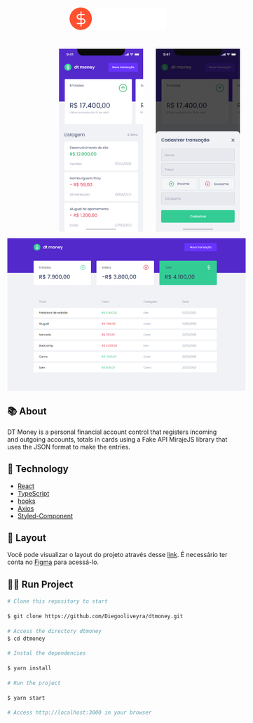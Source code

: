 <h1 align="center">
  <img src="./src/assets/logo.svg" alt="logo dtmoney" width="220px">
</h1>

</br>

<div align="center">
  <div style="display: flex; justify-content: space-between; gap: 15%; align-items: center; padding-right: 15%; width: 12rem;">
    <img src="./.github/mobile.png">
    <img src="./.github/mobileModal.png">
  </div>
  <div style="width: 34rem; padding-top: 15px;">
    <img src="./.github/home.png">
  </div>

</div>

## 📚 About

DT Money is a personal financial account control that registers incoming and outgoing accounts, totals in cards using a Fake API MirajeJS library that uses the JSON format to make the entries. 

## 🚀 Technology

- [React](https://pt-br.reactjs.org/tutorial/tutorial.html)
- [TypeScript](https://www.typescriptlang.org/)
- [hooks](https://reactjs.org/docs/hooks-intro.html)
- [Axios](https://www.npmjs.com/package/axios)
- [Styled-Component](https://www.npmjs.com/package/styled-components)

## 🎨 Layout

Você pode visualizar o layout do projeto através desse [link](https://www.figma.com/file/0xmu9mj2TJYoIOubBFWsk5/dtmoney-Ignite-(Copy)?node-id=35212%3A1245). É necessário ter conta no [Figma](https://www.figma.com) para acessá-lo.

## 🏃‍♂️ Run Project

```bash
# Clone this repository to start

$ git clone https://github.com/Diegooliveyra/dtmoney.git

# Access the directory dtmoney
$ cd dtmoney

# Instal the dependencies

$ yarn install

# Run the project

$ yarn start

# Access http://localhost:3000 in your browser
```